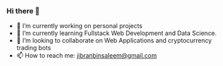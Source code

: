 ### Hi there 👋

- 🔭 I’m currently working on personal projects
- 🌱 I’m currently learning Fullstack Web Development and Data Science.
- 👯 I’m looking to collaborate on Web Applications and cryptocurrency trading bots
- 📫 How to reach me: jibranbinsaleem@gmail.com
 
